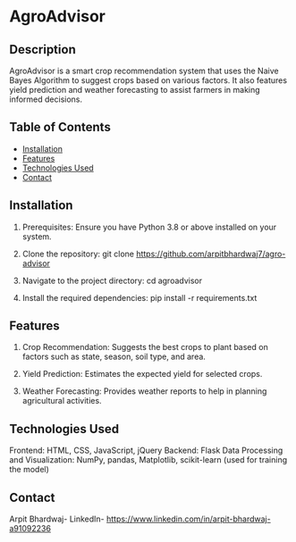 # AgroAdvisor

## Description
AgroAdvisor is a smart crop recommendation system that uses the Naive Bayes Algorithm to suggest crops based on various factors. It also features yield prediction and weather forecasting to assist farmers in making informed decisions.

## Table of Contents
- [Installation](#installation)
- [Features](#features)
- [Technologies Used](#technologies-used)
- [Contact](#contact)

## Installation
1. Prerequisites:
    Ensure you have Python 3.8 or above installed on your system.

2. Clone the repository:
    git clone https://github.com/arpitbhardwaj7/agro-advisor

3. Navigate to the project directory:
    cd agroadvisor

4. Install the required dependencies:
    pip install -r requirements.txt

## Features
1. Crop Recommendation:
    Suggests the best crops to plant based on factors such as state, season, soil type, and area.

2. Yield Prediction:
    Estimates the expected yield for selected crops.
    
3. Weather Forecasting:
    Provides weather reports to help in planning agricultural activities.

## Technologies Used
Frontend: HTML, CSS, JavaScript, jQuery
Backend: Flask
Data Processing and Visualization: NumPy, pandas, Matplotlib, scikit-learn (used for training the model)

## Contact
Arpit Bhardwaj- LinkedIn- https://www.linkedin.com/in/arpit-bhardwaj-a91092236
